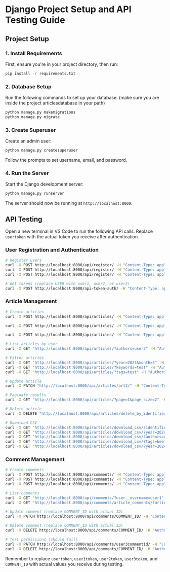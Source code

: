 # Django Project Setup and API Testing Guide

## Project Setup

### 1. Install Requirements

First, ensure you're in your project directory, then run:

```bash
pip install -r requirements.txt
```

### 2. Database Setup

Run the following commands to set up your database:
(make sure you are inside the project articlesdatabase in your path)
```bash
python manage.py makemigrations
python manage.py migrate
```

### 3. Create Superuser

Create an admin user:

```bash
python manage.py createsuperuser
```

Follow the prompts to set username, email, and password.

### 4. Run the Server

Start the Django development server:

```bash
python manage.py runserver
```

The server should now be running at `http://localhost:8000`.

## API Testing

Open a new terminal in VS Code to run the following API calls. Replace `usertoken` with the actual token you receive after authentication.

### User Registration and Authentication

```bash
# Register users
curl -X POST http://localhost:8000/api/register/ -H "Content-Type: application/json" -d "{\"username\": \"user1\", \"password\": \"A!@#$%^&*()\", \"password2\": \"A!@#$%^&*()\", \"email\": \"user1@example.com\", \"first_name\": \"User\", \"last_name\": \"One\"}"
curl -X POST http://localhost:8000/api/register/ -H "Content-Type: application/json" -d "{\"username\": \"user2\", \"password\": \"A!@#$%^&*()\", \"password2\": \"A!@#$%^&*()\", \"email\": \"user2@example.com\", \"first_name\": \"User\", \"last_name\": \"Two\"}"
curl -X POST http://localhost:8000/api/register/ -H "Content-Type: application/json" -d "{\"username\": \"user3\", \"password\": \"A!@#$%^&*()\", \"password2\": \"A!@#$%^&*()\", \"email\": \"user3@example.com\", \"first_name\": \"User\", \"last_name\": \"Three\"}"

# Get tokens (replace USER with user1, user2, or user3)
curl -X POST http://localhost:8000/api-token-auth/ -H "Content-Type: application/json" -d "{\"username\": \"USER\", \"password\": \"A!@#$%^&*()\"}"
```

### Article Management

```bash
# Create articles
curl -X POST http://localhost:8000/api/articles/ -H "Content-Type: application/json" -H "Authorization: Token user1token" -d "{\"identifier\": \"art2\", \"title\": \"New Article\", \"abstract\": \"This is a test article.\", \"publication_date\": \"2024-03-15\", \"authors\": [\"user1\"], \"tags\":[\"test\", \"article\"]}"

curl -X POST http://localhost:8000/api/articles/ -H "Content-Type: application/json" -H "Authorization: Token user2token" -d "{\"identifier\": \"art3\", \"title\": \"Science of Beef\", \"abstract\": \"A scientific approach to beef.\", \"publication_date\": \"2024-03-02\", \"authors\": [\"user1\", \"user2\"], \"tags\":[\"science\", \"beef\"]}"

curl -X POST http://localhost:8000/api/articles/ -H "Content-Type: application/json" -H "Authorization: Token user3token" -d "{\"identifier\": \"art4\", \"title\": \"Database\", \"abstract\": \"This is a test article.\", \"publication_date\": \"2024-03-15\", \"authors\": [\"user3\"], \"tags\":[\"science\", \"database\"]}"

# List articles by user
curl -X GET "http://localhost:8000/api/articles/?authors=user3" -H "Authorization: Token usertoken"

# Filter articles
curl -X GET "http://localhost:8000/api/articles/?year=2024&month=3" -H "Authorization: Token usertoken"
curl -X GET "http://localhost:8000/api/articles/?keywords=test" -H "Authorization: Token usertoken"
curl -X GET "http://localhost:8000/api/articles/?tags=test" -H "Authorization: Token usertoken"

# Update article
curl -X PATCH "http://localhost:8000/api/articles/art3/" -H "Content-Type: application/json" -H "Authorization: Token usertoken" -d "{\"title\": \"Updated Title 2\", \"abstract\": \"Updated abstract.\"}"

# Paginate results
curl -X GET "http://localhost:8000/api/articles/?page=1&page_size=2" -H "Authorization: Token usertoken"

# Delete article
curl -X DELETE "http://localhost:8000/api/articles/delete_by_identifier/?identifier=art2" -H "Authorization: Token user1token"

# Download CSV
curl -X GET "http://localhost:8000/api/articles/download_csv/?identifiers=art3,art4" -H "Authorization: Token usertoken" -o articles.csv
curl -X GET "http://localhost:8000/api/articles/download_csv/?year=2024&month=3" -H "Authorization: Token usertoken" -o articles.csv
curl -X GET "http://localhost:8000/api/articles/download_csv/?authors=user1" -H "Authorization: Token usertoken" -o articles.csv
curl -X GET "http://localhost:8000/api/articles/download_csv/?tags=beef" -H "Authorization: Token usertoken" -o articles.csv
curl -X GET "http://localhost:8000/api/articles/download_csv/?year=2024&authors=user1&tags=science" -H "Authorization: Token usertoken" -o articles.csv
```

### Comment Management

```bash
# Create comments
curl -X POST http://localhost:8000/api/comments/ -H "Content-Type: application/json" -H "Authorization: Token user1token" -d "{\"article\": \"art3\", \"content\": \"coolf!\"}"
curl -X POST http://localhost:8000/api/comments/ -H "Content-Type: application/json" -H "Authorization: Token user2token" -d "{\"article\": \"art3\", \"content\": \"okay.\"}"
curl -X POST http://localhost:8000/api/comments/ -H "Content-Type: application/json" -H "Authorization: Token user3token" -d "{\"article\": \"art4\", \"content\": \"Interesting database article!\"}"

# List comments
curl -X GET "http://localhost:8000/api/comments/?user__username=user1" -H "Authorization: Token usertoken"
curl -X GET "http://localhost:8000/api/comments/article_comments/?article_identifier=art3" -H "Authorization: Token usertoken"

# Update comment (replace COMMENT_ID with actual ID)
curl -X PATCH http://localhost:8000/api/comments/COMMENT_ID/ -H "Content-Type: application/json" -H "Authorization: Token user1token" -d "{\"content\": \"Updated: updated!\"}"

# Delete comment (replace COMMENT_ID with actual ID)
curl -X DELETE http://localhost:8000/api/comments/COMMENT_ID/ -H "Authorization: Token user1token"

# Test permissions (should fail)
curl -X PATCH http://localhost:8000/api/comments/user3commentid/ -H "Content-Type: application/json" -H "Authorization: Token user2token" -d "{\"content\": \"Trying to change someone else's comment!\"}"
curl -X DELETE http://localhost:8000/api/comments/COMMENT_ID/ -H "Authorization: Token user2token"
```

Remember to replace `usertoken`, `user1token`, `user2token`, `user3token`, and `COMMENT_ID` with actual values you receive during testing.